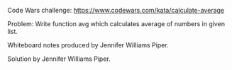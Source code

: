 Code Wars challenge: 
https://www.codewars.com/kata/calculate-average

Problem: Write function avg which calculates average of numbers in given list.

Whiteboard notes produced by Jennifer Williams Piper.

Solution by Jennifer Williams Piper.